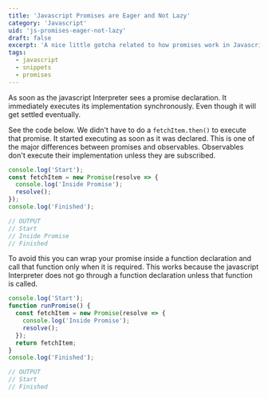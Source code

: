 ```yaml
---
title: 'Javascript Promises are Eager and Not Lazy'
category: 'Javascript'
uid: 'js-promises-eager-not-lazy'
draft: false
excerpt: 'A nice little gotcha related to how promises work in Javascript.'
tags:
  - javascript
  - snippets
  - promises
---
```


As soon as the javascript Interpreter sees a promise declaration. It immediately executes its implementation synchronously. Even though it will get settled eventually.

See the code below. We didn't have to do a `fetchItem.then()` to execute that promise. It started executing as soon as it was declared.
This is one of the major differences between promises and observables. Observables don't execute their implementation unless they are subscribed.

```js
console.log('Start');
const fetchItem = new Promise(resolve => {
  console.log('Inside Promise');
  resolve();
});
console.log('Finished');

// OUTPUT
// Start
// Inside Promise
// Finished
```

To avoid this you can wrap your promise inside a function declaration and call that function only when it is required.
This works because the javascript Interpreter does not go through a function declaration unless that function is called.

```js
console.log('Start');
function runPromise() {
  const fetchItem = new Promise(resolve => {
    console.log('Inside Promise');
    resolve();
  });
  return fetchItem;
}
console.log('Finished');

// OUTPUT
// Start
// Finished
```
